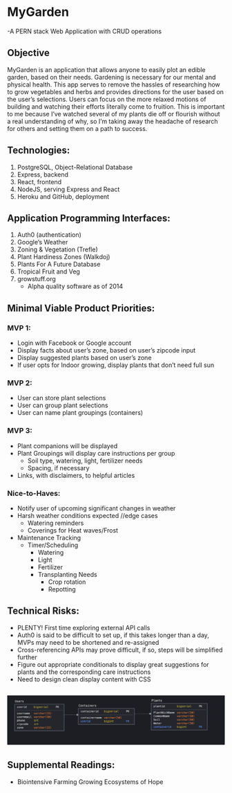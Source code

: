 # MyGarden

-A PERN stack Web Application with CRUD operations

## Objective

MyGarden is an application that allows anyone to easily plot an edible garden, based on their needs. Gardening is necessary for our mental and physical health. This app serves to remove the hassles of researching how to grow vegetables and herbs and provides directions for the user based on the user’s selections. Users can focus on the more relaxed motions of building and watching their efforts literally come to fruition. This is important to me because I’ve watched several of my plants die off or flourish without a real understanding of why, so I’m taking away the headache of research for others and setting them on a path to success.

## Technologies:

1. PostgreSQL, Object-Relational Database
2. Express, backend
3. React, frontend
4. NodeJS, serving Express and React
5. Heroku and GitHub, deployment

## Application Programming Interfaces:

1. Auth0 (authentication)
2. Google’s Weather
3. Zoning & Vegetation (Trefle)
4. Plant Hardiness Zones (Walkdoj)
5. Plants For A Future Database
6. Tropical Fruit and Veg
7. growstuff.org
   - Alpha quality software as of 2014

## Minimal Viable Product Priorities:

### MVP 1:

- Login with Facebook or Google account
- Display facts about user’s zone, based on user’s zipcode input
- Display suggested plants based on user’s zone
- If user opts for Indoor growing, display plants that don’t need full sun

### MVP 2:

- User can store plant selections
- User can group plant selections
- User can name plant groupings (containers)

### MVP 3:

- Plant companions will be displayed
- Plant Groupings will display care instructions per group
  - Soil type, watering, light, fertilizer needs
  - Spacing, if necessary
- Links, with disclaimers, to helpful articles

### Nice-to-Haves:

- Notify user of upcoming significant changes in weather
- Harsh weather conditions expected //edge cases
  - Watering reminders
  - Coverings for Heat waves/Frost
- Maintenance Tracking
  - Timer/Scheduling
    - Watering
    - Light
    - Fertilizer
    - Transplanting Needs
      - Crop rotation
      - Repotting

## Technical Risks:

- PLENTY! First time exploring external API calls
- Auth0 is said to be difficult to set up, if this takes longer than a day, MVPs may need to be shortened and re-assigned
- Cross-referencing APIs may prove difficult, if so, steps will be simplified further
- Figure out appropriate conditionals to display great suggestions for plants and the corresponding care instructions
- Need to design clean display content with CSS

## ![schema](Schema/Schema.png)

## Supplemental Readings:

- Biointensive Farming Growing Ecosystems of Hope
